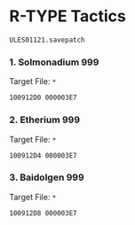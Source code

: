 #  R-TYPE Tactics

`ULES01121.savepatch`

### 1. Solmonadium 999

Target File: `*`

```
100912D0 000003E7
```

### 2. Etherium 999

Target File: `*`

```
100912D4 000003E7
```

### 3. Baidolgen 999

Target File: `*`

```
100912D8 000003E7
```


